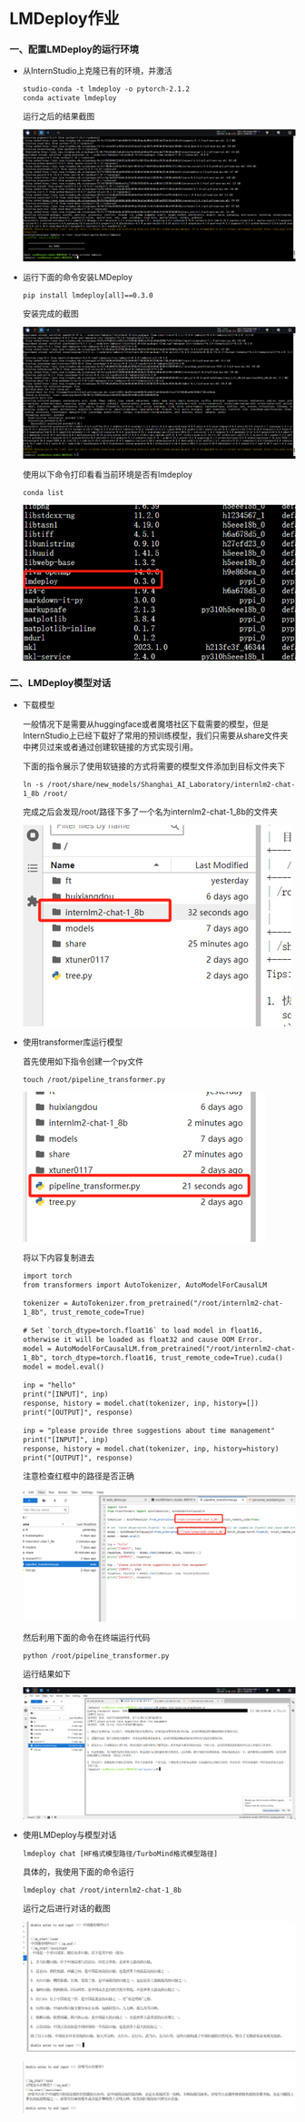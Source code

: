# LMDeploy作业

### 一、配置LMDeploy的运行环境

- 从InternStudio上克隆已有的环境，并激活

  ```
  studio-conda -t lmdeploy -o pytorch-2.1.2
  conda activate lmdeploy
  ```

  运行之后的结果截图

  ![image-20240419130822537](https://github.com/WangXuCh/InternIM2-learning-record/blob/main/typora-user-images/image-20240419130822537.png)

- 运行下面的命令安装LMDeploy

  ```
  pip install lmdeploy[all]==0.3.0
  ```

  安装完成的截图

  ![image-20240419131100382](https://github.com/WangXuCh/InternIM2-learning-record/blob/main/typora-user-images/image-20240419131100382.png)

  使用以下命令打印看看当前环境是否有lmdeploy

  ```
  conda list
  ```

  ![image-20240419131222663](https://github.com/WangXuCh/InternIM2-learning-record/blob/main/typora-user-images/image-20240419131222663.png)

  

### 二、LMDeploy模型对话

- 下载模型

  一般情况下是需要从huggingface或者魔塔社区下载需要的模型，但是InternStudio上已经下载好了常用的预训练模型，我们只需要从share文件夹中拷贝过来或者通过创建软链接的方式实现引用。

  下面的指令展示了使用软链接的方式将需要的模型文件添加到目标文件夹下

  ```
  ln -s /root/share/new_models/Shanghai_AI_Laboratory/internlm2-chat-1_8b /root/
  ```

  完成之后会发现/root/路径下多了一个名为internlm2-chat-1_8b的文件夹

  ![image-20240419131644348](https://github.com/WangXuCh/InternIM2-learning-record/blob/main/typora-user-images/image-20240419131644348.png)

- 使用transformer库运行模型

  首先使用如下指令创建一个py文件

  ```
  touch /root/pipeline_transformer.py
  ```

  ![image-20240419131849166](https://github.com/WangXuCh/InternIM2-learning-record/blob/main/typora-user-images/image-20240419131849166.png)

  将以下内容复制进去

  ```
  import torch
  from transformers import AutoTokenizer, AutoModelForCausalLM
  
  tokenizer = AutoTokenizer.from_pretrained("/root/internlm2-chat-1_8b", trust_remote_code=True)
  
  # Set `torch_dtype=torch.float16` to load model in float16, otherwise it will be loaded as float32 and cause OOM Error.
  model = AutoModelForCausalLM.from_pretrained("/root/internlm2-chat-1_8b", torch_dtype=torch.float16, trust_remote_code=True).cuda()
  model = model.eval()
  
  inp = "hello"
  print("[INPUT]", inp)
  response, history = model.chat(tokenizer, inp, history=[])
  print("[OUTPUT]", response)
  
  inp = "please provide three suggestions about time management"
  print("[INPUT]", inp)
  response, history = model.chat(tokenizer, inp, history=history)
  print("[OUTPUT]", response)
  ```

  注意检查红框中的路径是否正确

  ![image-20240419131943584](https://github.com/WangXuCh/InternIM2-learning-record/blob/main/typora-user-images/image-20240419131943584.png)

  然后利用下面的命令在终端运行代码

  ```
  python /root/pipeline_transformer.py
  ```

  运行结果如下

  ![image-20240419132830041](https://github.com/WangXuCh/InternIM2-learning-record/blob/main/typora-user-images/image-20240419132830041.png)

- 使用LMDeploy与模型对话

  ```
  lmdeploy chat [HF格式模型路径/TurboMind格式模型路径]
  ```

  具体的，我使用下面的命令运行

  ```
  lmdeploy chat /root/internlm2-chat-1_8b
  ```

  运行之后进行对话的截图

  ![image-20240419133200854](https://github.com/WangXuCh/InternIM2-learning-record/blob/main/typora-user-images/image-20240419133200854.png)

  ![image-20240419133226308](https://github.com/WangXuCh/InternIM2-learning-record/blob/main/typora-user-images/image-20240419133226308.png)













































